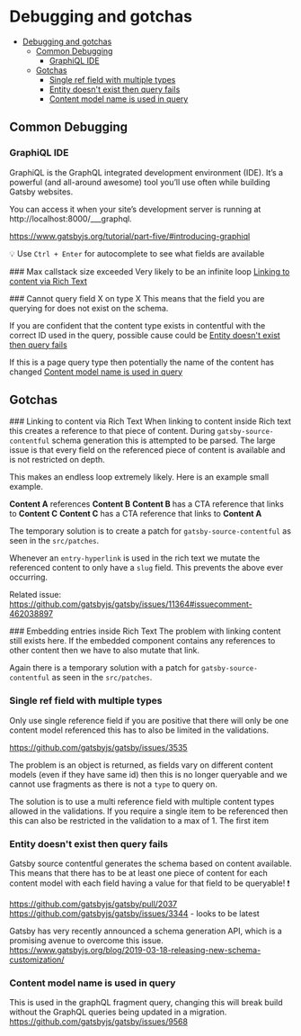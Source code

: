 # Debugging and gotchas

- [Debugging and gotchas](#debugging-and-gotchas)
  - [Common Debugging](#common-debugging)
    - [GraphiQL IDE](#graphiql-ide)
  - [Gotchas](#gotchas)
    - [Single ref field with multiple types](#single-ref-field-with-multiple-types)
    - [Entity doesn't exist then query fails](#entity-doesnt-exist-then-query-fails)
    - [Content model name is used in query](#content-model-name-is-used-in-query)

## Common Debugging

### GraphiQL IDE

GraphiQL is the GraphQL integrated development environment (IDE). It’s a powerful (and all-around awesome) tool you’ll use often while building Gatsby websites.

You can access it when your site’s development server is running at http://localhost:8000/___graphql.

https://www.gatsbyjs.org/tutorial/part-five/#introducing-graphiql

:bulb: Use `Ctrl + Enter` for autocomplete to see what fields are available

### Max callstack size exceeded
Very likely to be an infinite loop [Linking to content via Rich Text](#linking-to-content-via-rich-text)

### Cannot query field X on type X
This means that the field you are querying for does not exist on the schema.

If you are confident that the content type exists in contentful with the correct ID used in the query, possible cause could be [Entity doesn't exist then query fails](#entity-doesnt-exist-then-query-fails)

If this is a page query type then potentially the name of the content has changed [Content model name is used in query](#content-model-name-is-used-in-query)

## Gotchas

### Linking to content via Rich Text
When linking to content inside Rich text this creates a reference to that piece of content. During `gatsby-source-contentful` schema generation this is attempted to be parsed. The large issue is that every field on the referenced piece of content is available and is not restricted on depth.

This makes an endless loop extremely likely. Here is an example small example.

**Content A** references **Content B**
**Content B** has a CTA reference that links to **Content C**
**Content C** has a CTA reference that links to **Content A**

The temporary solution is to create a patch for `gatsby-source-contentful` as seen in the `src/patches`.

Whenever an `entry-hyperlink` is used in the rich text we mutate the referenced content to only have a `slug` field. This prevents the above ever occurring.

Related issue: https://github.com/gatsbyjs/gatsby/issues/11364#issuecomment-462038897

### Embedding entries inside Rich Text
The problem with linking content still exists here. If the embedded component contains any references to other content then we have to also mutate that link.

Again there is a temporary solution with a patch for `gatsby-source-contentful` as seen in the `src/patches`.

### Single ref field with multiple types

Only use single reference field if you are positive that there will only be one content model referenced this has to also be limited in the validations.

https://github.com/gatsbyjs/gatsby/issues/3535

The problem is an object is returned, as fields vary on different content models (even if they have same id) then this is no longer queryable and we cannot use fragments as there is not a `type` to query on.

The solution is to use a multi reference field with multiple content types allowed in the validations. If you require a single item to be referenced then this can also be restricted in the validation to a max of 1. The first item

### Entity doesn't exist then query fails

Gatsby source contentful generates the schema based on content available. This means that there has to be at least one piece of content for each content model with each field having a value for that field to be queryable! :exclamation:

https://github.com/gatsbyjs/gatsby/pull/2037
https://github.com/gatsbyjs/gatsby/issues/3344 - looks to be latest

Gatsby has very recently announced a schema generation API, which is a promising avenue to overcome this issue.
https://www.gatsbyjs.org/blog/2019-03-18-releasing-new-schema-customization/

### Content model name is used in query

This is used in the graphQL fragment query, changing this will break build without the GraphQL queries being updated in a migration. https://github.com/gatsbyjs/gatsby/issues/9568
